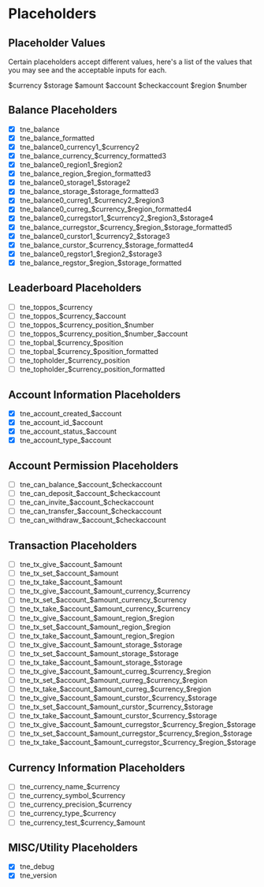 # Placeholders

## Placeholder Values
Certain placeholders accept different values, here's a list of the values that you may see and the acceptable inputs for each.

$currency
$storage
$amount
$account
$checkaccount
$region
$number

## Balance Placeholders
- [X] tne_balance
- [X] tne_balance_formatted
- [X] tne_balance0_currency1_$currency2
- [X] tne_balance_currency_$currency_formatted3
- [X] tne_balance0_region1_$region2
- [X] tne_balance_region_$region_formatted3
- [X] tne_balance0_storage1_$storage2
- [X] tne_balance_storage_$storage_formatted3
- [X] tne_balance0_curreg1_$currency2_$region3
- [X] tne_balance0_curreg_$currency_$region_formatted4
- [X] tne_balance0_curregstor1_$currency2_$region3_$storage4
- [X] tne_balance_curregstor_$currency_$region_$storage_formatted5
- [X] tne_balance0_curstor1_$currency2_$storage3
- [X] tne_balance_curstor_$currency_$storage_formatted4
- [X] tne_balance0_regstor1_$region2_$storage3
- [X] tne_balance_regstor_$region_$storage_formatted

## Leaderboard Placeholders
- [ ] tne_toppos_$currency
- [ ] tne_toppos_$currency_$account
- [ ] tne_toppos_$currency_position_$number
- [ ] tne_toppos_$currency_position_$number_$account
- [ ] tne_topbal_$currency_$position
- [ ] tne_topbal_$currency_$position_formatted
- [ ] tne_topholder_$currency_position
- [ ] tne_topholder_$currency_position_formatted

## Account Information Placeholders
- [X] tne_account_created_$account
- [X] tne_account_id_$account
- [X] tne_account_status_$account
- [X] tne_account_type_$account

## Account Permission Placeholders
- [ ] tne_can_balance_$account_$checkaccount
- [ ] tne_can_deposit_$account_$checkaccount
- [ ] tne_can_invite_$account_$checkaccount
- [ ] tne_can_transfer_$account_$checkaccount
- [ ] tne_can_withdraw_$account_$checkaccount

## Transaction Placeholders
- [ ] tne_tx_give_$account_$amount
- [ ] tne_tx_set_$account_$amount
- [ ] tne_tx_take_$account_$amount
- [ ] tne_tx_give_$account_$amount_currency_$currency
- [ ] tne_tx_set_$account_$amount_currency_$currency
- [ ] tne_tx_take_$account_$amount_currency_$currency
- [ ] tne_tx_give_$account_$amount_region_$region
- [ ] tne_tx_set_$account_$amount_region_$region
- [ ] tne_tx_take_$account_$amount_region_$region
- [ ] tne_tx_give_$account_$amount_storage_$storage
- [ ] tne_tx_set_$account_$amount_storage_$storage
- [ ] tne_tx_take_$account_$amount_storage_$storage
- [ ] tne_tx_give_$account_$amount_curreg_$currency_$region
- [ ] tne_tx_set_$account_$amount_curreg_$currency_$region
- [ ] tne_tx_take_$account_$amount_curreg_$currency_$region
- [ ] tne_tx_give_$account_$amount_curstor_$currency_$storage
- [ ] tne_tx_set_$account_$amount_curstor_$currency_$storage
- [ ] tne_tx_take_$account_$amount_curstor_$currency_$storage
- [ ] tne_tx_give_$account_$amount_curregstor_$currency_$region_$storage
- [ ] tne_tx_set_$account_$amount_curregstor_$currency_$region_$storage
- [ ] tne_tx_take_$account_$amount_curregstor_$currency_$region_$storage

## Currency Information Placeholders
- [ ] tne_currency_name_$currency
- [ ] tne_currency_symbol_$currency
- [ ] tne_currency_precision_$currency
- [ ] tne_currency_type_$currency
- [ ] tne_currency_test_$currency_$amount

## MISC/Utility Placeholders
- [X] tne_debug
- [X] tne_version